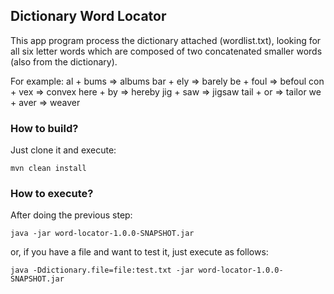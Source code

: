 ## Dictionary Word Locator

This app program process the dictionary attached (wordlist.txt), looking for all six letter words which are composed of two concatenated smaller words (also from the dictionary).

For example:
al + bums => albums
bar + ely => barely
be + foul => befoul
con + vex => convex
here + by => hereby
jig + saw => jigsaw
tail + or => tailor
we + aver => weaver

### How to build?
Just clone it and execute:
```
mvn clean install
```

### How to execute?
After doing the previous step:
```
java -jar word-locator-1.0.0-SNAPSHOT.jar
```

or, if you have a file and want to test it, just execute as follows:
```
java -Ddictionary.file=file:test.txt -jar word-locator-1.0.0-SNAPSHOT.jar
```